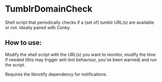 # TumblrDomainCheck
Shell script that periodically checks if a (set of) tumblr URL(s) are available or not. Ideally paired with Conky.

## How to use:
Modify the shell script with the URL(s) you want to monitor, modify the time if needed (this may trigger anti-bot behaviour, you've been warned) and run the script.

Requires the libnotify dependency for notifications.
